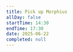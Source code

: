 ```yaml
---
title: Pick up Morphius
allDay: false
startTime: 14:30
endTime: 17:30
date: 2025-06-22
completed: null
---
```

